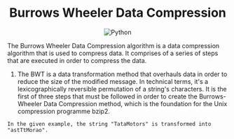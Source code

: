 <div align="center">
 <h1>  Burrows Wheeler Data Compression </h1>
 <img src="https://img.shields.io/badge/Language--lightgrey?style=for-the-badge&logo=C" alt="Python">
</div>

The Burrows Wheeler Data Compression algorithm is a data compression algorithm that is used to compress data.
It comprises of a series of steps that are executed in order to compress the data.

1. The BWT is a data transformation method that overhauls data in order to reduce the size of the modified message. In technical terms, it's a lexicographically reversible permutation of a string's characters. It is the first of three steps that must be followed in order to create the Burrows-Wheeler Data Compression method, which is the foundation for the Unix compression programme bzip2.

```In the given example, the string "TataMotors" is transformed into "astTtMorao".```

